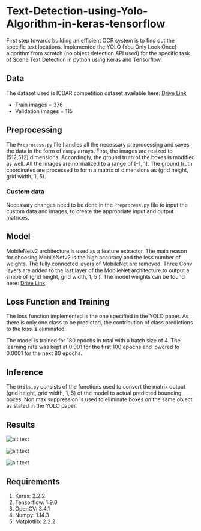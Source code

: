 # Text-Detection-using-Yolo-Algorithm-in-keras-tensorflow

First step towards building an efficient OCR system is to find out the specific text locations. Implemented the YOLO (You Only Look Once) algorithm from scratch (no object detection API used) for the specific task of Scene Text Detection in python using Keras and Tensorflow.

## Data

The dataset used is ICDAR competition dataset available here: [Drive Link](
    https://drive.google.com/open?id=1ObrV9pbH_-LBGbIodWgB6W4dtQloTTH6)

- Train images = 376
- Validation images = 115

## Preprocessing

The `Preprocess.py` file handles all the necessary preprocessing and saves the data in the form of `numpy` arrays. First, the images are resized to (512,512) dimensions. Accordingly, the ground truth of the boxes is modified as well. All the images are normalized to a range of [-1, 1]. The ground truth coordinates are processed to form a matrix of dimensions as (grid height, grid width, 1, 5).

### Custom data
Necessary changes need to be done in the `Preprocess.py` file to input the custom data and images, to create the appropriate input and output matrices.

## Model

MobileNetv2 architecture is used as a feature extractor. The main reason for choosing MobileNetv2 is the high accuracy and the less number of weights. The fully connected layers of MobileNet are removed. Three Conv layers are added to the last layer of the MobileNet architecture to output a shape of (grid height, grid width, 1, 5 ). The model weights can be found here: [Drive Link](
    https://drive.google.com/open?id=1OwrEu6SeaNM3l_clLN9F40W-tMpRfz97)

## Loss Function and Training

The loss function implemented is the one specified in the YOLO paper. As there is only one class to be predicted, the contribution of class predictions to the loss is eliminated.

The model is trained for 180 epochs in total with a batch size of 4.  The learning rate was kept at 0.001 for the first 100 epochs and lowered to 0.0001 for the next 80 epochs.

## Inference

The `Utils.py` consists of the functions used to convert the matrix output (grid height, grid width, 1, 5) of the model to actual predicted bounding boxes. Non max suppression is used to eliminate boxes on the same object as stated in the YOLO paper.

## Results

![alt text](https://github.com/Neerajj9/Text-Detection-using-Yolo-Algorithm-in-keras-tensorflow/blob/master/Results1/28.jpg)

![alt text](https://github.com/Neerajj9/Text-Detection-using-Yolo-Algorithm-in-keras-tensorflow/blob/master/Results1/113.jpg)

![alt text](https://github.com/Neerajj9/Text-Detection-using-Yolo-Algorithm-in-keras-tensorflow/blob/master/Results1/114.jpg)

## Requirements

1. Keras: 2.2.2
2. Tensorflow: 1.9.0
3. OpenCV: 3.4.1
4. Numpy: 1.14.3
5. Matplotlib: 2.2.2
